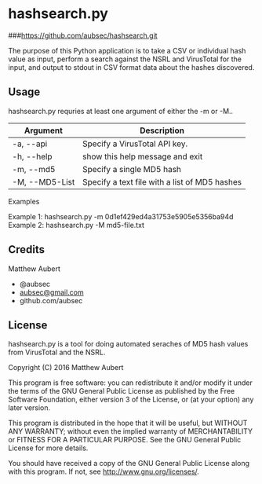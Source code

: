 # hashsearch.py
###https://github.com/aubsec/hashsearch.git

The purpose of this Python application is to take a CSV or individual hash value
as input, perform a search against the NSRL and VirusTotal for the input, and output
to stdout in CSV format data about the hashes discovered. 

## Usage

hashsearch.py requries at least one argument of either the -m or -M..

|Argument   |Description|
|---        |---|
|-a, --api |Specify a VirusTotal API key.|
|-h, --help |show this help message and exit|
|-m, --md5 |Specify a single MD5 hash|
|-M, --MD5-List|Specify a text file with a list of MD5 hashes|


Examples

Example 1:  hashsearch.py -m 0d1ef429ed4a31753e5905e5356ba94d
Example 2:  hashsearch.py -M md5-file.txt

## Credits

Matthew Aubert
- @aubsec
- aubsec@gmail.com
- github.com/aubsec

## License

hashsearch.py is a tool for doing automated seraches of MD5 hash values
from VirusTotal and the NSRL.

Copyright (C) 2016 Matthew Aubert

This program is free software: you can redistribute it and/or modify
it under the terms of the GNU General Public License as published by
the Free Software Foundation, either version 3 of the License, or
(at your option) any later version.

This program is distributed in the hope that it will be useful,
but WITHOUT ANY WARRANTY; without even the implied warranty of
MERCHANTABILITY or FITNESS FOR A PARTICULAR PURPOSE.  See the
GNU General Public License for more details.

You should have received a copy of the GNU General Public License
along with this program.  If not, see http://www.gnu.org/licenses/.
